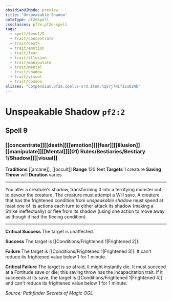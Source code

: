 ```yaml
---
obsidianUIMode: preview
title: "Unspeakable Shadow"
noteType: pf2eSpell
cssclasses: pf2e,pf2e-spell
tags:
  - spell/level/9
  - trait/concentrate
  - trait/death
  - trait/emotion
  - trait/fear
  - trait/illusion
  - trait/manipulate
  - trait/mental
  - trait/shadow
  - trait/visual
  - trait/common
aliases: "Compendium.pf2e.spells-srd.Item.hq57j7Nif1zuQ2Ab" 
---
```

# Unspeakable Shadow  `pf2:2`  
## Spell 9
### [[concentrate]][[death]][[emotion]][[fear]][[illusion]][[manipulate]][[Mental]][[01) Rules/Bestiaries/Bestiary 1/Shadow]][[visual]]
**Traditions** [[arcane]], [[occult]]
**Range** 120 feet
**Targets** 1 creature
**Saving Throw**  will
**Duration** varies
* * * 
You alter a creature's shadow, transforming it into a terrifying monster out to devour the creature. The creature must attempt a Will save. A creature that has the frightened condition from _unspeakable shadow_ must spend at least one of its actions each turn to either attack its shadow (making a Strike ineffectually) or flee from its shadow (using one action to move away as though it had the fleeing condition).

* * *

**Critical Success** The target is unaffected.

**Success** The target is [[Conditions/Frightened 1|Frightened 2]].

**Failure** The target is [[Conditions/Frightened 1|Frightened 3]]. It can't reduce its frightened value below 1 for 1 minute.

**Critical Failure** The target is so afraid, it might instantly die. It must succeed at a Fortitude save or die; this saving throw has the incapacitation trait. If it succeeds at its save, the target is [[Conditions/Frightened 1|Frightened 4]] and can't reduce its frightened value below 1 for 1 minute.

*Source: Pathfinder Secrets of Magic*
*OGL*